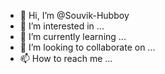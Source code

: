 - 👋 Hi, I’m @Souvik-Hubboy
- 👀 I’m interested in ...
- 🌱 I’m currently learning ...
- 💞️ I’m looking to collaborate on ...
- 📫 How to reach me ...

<!---
Souvik-Hubboy/Souvik-Hubboy is a ✨ special ✨ repository because its `README.md` (this file) appears on your GitHub profile.
You can click the Preview link to take a look at your changes.
--->
